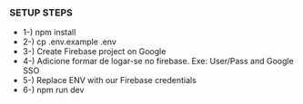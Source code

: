 ### SETUP STEPS

- 1-) npm install
- 2-) cp .env.example .env
- 3-) Create Firebase project on Google
- 4-) Adicione formar de logar-se no firebase. Exe: User/Pass and Google SSO
- 5-) Replace ENV with our Firebase credentials
- 6-) npm run dev
